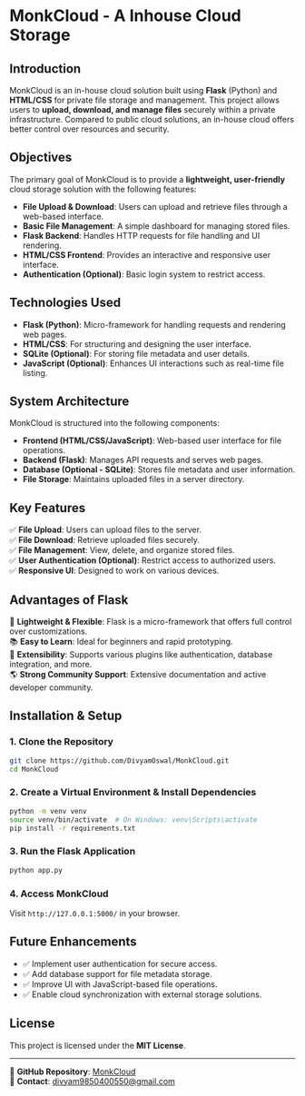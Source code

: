 # MonkCloud - A Inhouse Cloud Storage

## Introduction
MonkCloud is an in-house cloud solution built using **Flask** (Python) and **HTML/CSS** for private file storage and management. This project allows users to **upload, download, and manage files** securely within a private infrastructure. Compared to public cloud solutions, an in-house cloud offers better control over resources and security.

## Objectives
The primary goal of MonkCloud is to provide a **lightweight, user-friendly** cloud storage solution with the following features:
- **File Upload & Download**: Users can upload and retrieve files through a web-based interface.
- **Basic File Management**: A simple dashboard for managing stored files.
- **Flask Backend**: Handles HTTP requests for file handling and UI rendering.
- **HTML/CSS Frontend**: Provides an interactive and responsive user interface.
- **Authentication (Optional)**: Basic login system to restrict access.

## Technologies Used
- **Flask (Python)**: Micro-framework for handling requests and rendering web pages.
- **HTML/CSS**: For structuring and designing the user interface.
- **SQLite (Optional)**: For storing file metadata and user details.
- **JavaScript (Optional)**: Enhances UI interactions such as real-time file listing.

## System Architecture
MonkCloud is structured into the following components:
- **Frontend (HTML/CSS/JavaScript)**: Web-based user interface for file operations.
- **Backend (Flask)**: Manages API requests and serves web pages.
- **Database (Optional - SQLite)**: Stores file metadata and user information.
- **File Storage**: Maintains uploaded files in a server directory.

## Key Features
✅ **File Upload**: Users can upload files to the server.  
✅ **File Download**: Retrieve uploaded files securely.  
✅ **File Management**: View, delete, and organize stored files.  
✅ **User Authentication (Optional)**: Restrict access to authorized users.  
✅ **Responsive UI**: Designed to work on various devices.

## Advantages of Flask
🚀 **Lightweight & Flexible**: Flask is a micro-framework that offers full control over customizations.  
📚 **Easy to Learn**: Ideal for beginners and rapid prototyping.  
🔌 **Extensibility**: Supports various plugins like authentication, database integration, and more.  
🌎 **Strong Community Support**: Extensive documentation and active developer community.

## Installation & Setup
### 1. Clone the Repository
```bash
git clone https://github.com/DivyamOswal/MonkCloud.git
cd MonkCloud
```

### 2. Create a Virtual Environment & Install Dependencies
```bash
python -m venv venv
source venv/bin/activate  # On Windows: venv\Scripts\activate
pip install -r requirements.txt
```

### 3. Run the Flask Application
```bash
python app.py
```

### 4. Access MonkCloud
Visit `http://127.0.0.1:5000/` in your browser.

## Future Enhancements
- ✅ Implement user authentication for secure access.
- ✅ Add database support for file metadata storage.
- ✅ Improve UI with JavaScript-based file operations.
- ✅ Enable cloud synchronization with external storage solutions.

## License
This project is licensed under the **MIT License**.

---
🔗 **GitHub Repository**: [MonkCloud](https://github.com/DivyamOswal/MonkCloud)  
📧 **Contact**: divyam9850400550@gmail.com 

